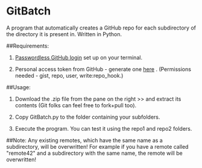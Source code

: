 # GitBatch
A program that automatically creates a GitHub repo for each subdirectory of the directory it is present in. Written in Python.

##Requirements:

1. [Passwordless GitHub login](https://help.github.com/articles/working-with-ssh-key-passphrases/) set up on your terminal. 

2. Personal access token from GitHub - generate one [here](https://github.com/settings/tokens) . (Permissions needed - gist, repo, user, write:repo_hook.)



##Usage:

1. Download the .zip file from the pane on the right >> and extract its contents (Git folks can feel free to fork+pull too).

2. Copy GitBatch.py to the folder containing your subfolders.

3. Execute the program. You can test it using the repo1 and repo2 folders.

##Note:
Any existing remotes, which have the same name as a subdirectory, will be overwritten! For example if you have a remote called "remote42" and a subdirectory with the same name, the remote will be overwritten!
